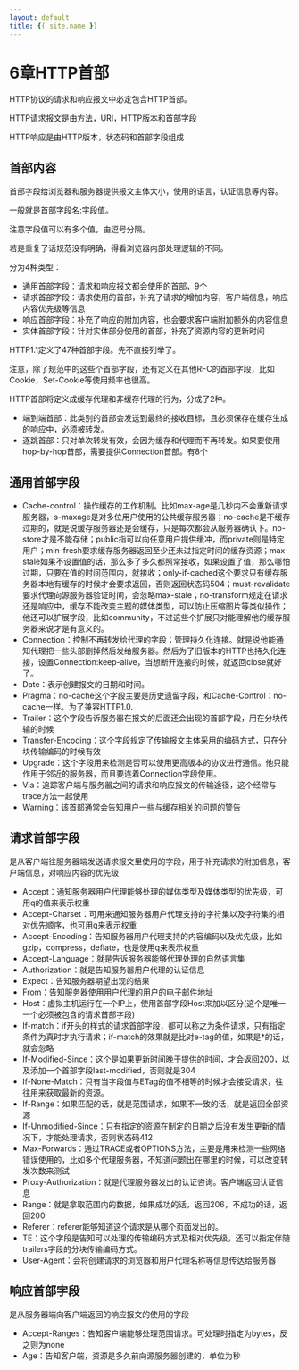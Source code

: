 ```yaml
---
layout: default
title: {{ site.name }}
---
```

# 6章HTTP首部
HTTP协议的请求和响应报文中必定包含HTTP首部。

HTTP请求报文是由方法，URI，HTTP版本和首部字段

HTTP响应是由HTTP版本，状态码和首部字段组成

## 首部内容
首部字段给浏览器和服务器提供报文主体大小，使用的语言，认证信息等内容。

一般就是首部字段名:字段值。

注意字段值可以有多个值，由逗号分隔。

若是重复了话规范没有明确，得看浏览器内部处理逻辑的不同。

分为4种类型：

 - 通用首部字段：请求和响应报文都会使用的首部，9个
 - 请求首部字段：请求使用的首部，补充了请求的增加内容，客户端信息，响应内容优先级等信息
 - 响应首部字段：补充了响应的附加内容，也会要求客户端附加额外的内容信息
 - 实体首部字段：针对实体部分使用的首部，补充了资源内容的更新时间

HTTP1.1定义了47种首部字段。先不直接列举了。

注意，除了规范中的这些个首部字段，还有定义在其他RFC的首部字段，比如Cookie，Set-Cookie等使用频率也很高。

HTTP首部将定义成缓存代理和非缓存代理的行为，分成了2种。

 - 端到端首部：此类别的首部会发送到最终的接收目标，且必须保存在缓存生成的响应中，必须被转发。
 - 逐跳首部：只对单次转发有效，会因为缓存和代理而不再转发。如果要使用hop-by-hop首部，需要提供Connection首部。有8个

## 通用首部字段

 - Cache-control：操作缓存的工作机制。比如max-age是几秒内不会重新请求服务器，s-maxage是对多位用户使用的公共缓存服务器；no-cache是不缓存过期的，就是说缓存服务器还是会缓存，只是每次都会从服务器确认下。no-store才是不能存储；public指可以向任意用户提供缓冲，而private则是特定用户；min-fresh要求缓存服务器返回至少还未过指定时间的缓存资源；max-stale如果不设置值的话，那么多了多久都照常接收，如果设置了值，那么哪怕过期，只要在值的时间范围内，就接收；only-if-cached这个要求只有缓存服务器本地有缓存的时候才会要求返回，否则返回状态码504；must-revalidate要求代理向源服务器验证时间，会忽略max-stale；no-transform规定在请求还是响应中，缓存不能改变主题的媒体类型，可以防止压缩图片等类似操作；他还可以扩展字段，比如community，不过这些个扩展只对能理解他的缓存服务器来说才是有意义的。
 - Connection：控制不再转发给代理的字段；管理持久化连接。就是说他能通知代理把一些头部删掉然后发给服务器。然后为了旧版本的HTTP也持久化连接，设置Connection:keep-alive，当想断开连接的时候，就返回close就好了。
 - Date：表示创建报文的日期和时间。
 - Pragma：no-cache这个字段主要是历史遗留字段，和Cache-Control：no-cache一样。为了兼容HTTP1.0.
 - Trailer：这个字段告诉服务器在报文的后面还会出现的首部字段，用在分块传输的时候
 - Transfer-Encoding：这个字段规定了传输报文主体采用的编码方式，只在分块传输编码的时候有效
 - Upgrade：这个字段用来检测是否可以使用更高版本的协议进行通信。他只能作用于邻近的服务器，而且要连着Connection字段使用。
 - Via：追踪客户端与服务器之间的请求和响应报文的传输途径，这个经常与trace方法一起使用
 - Warning：该首部通常会告知用户一些与缓存相关的问题的警告

## 请求首部字段
是从客户端往服务器端发送请求报文里使用的字段，用于补充请求的附加信息，客户端信息，对响应内容的优先级

 - Accept：通知服务器用户代理能够处理的媒体类型及媒体类型的优先级，可用q的值来表示权重
 - Accept-Charset：可用来通知服务器用户代理支持的字符集以及字符集的相对优先顺序，也可用q来表示权重
 - Accept-Encoding：告知服务器用户代理支持的内容编码以及优先级，比如gzip，compress，deflate，也是使用q来表示权重
 - Accept-Language：就是告诉服务器能够代理处理的自然语言集
 - Authorization：就是告知服务器用户代理的认证信息
 - Expect：告知服务器期望出现的结果
 - From：告知服务器使用用户代理的用户的电子邮件地址
 - Host：虚拟主机运行在一个IP上，使用首部字段Host来加以区分(这个是唯一一个必须被包含的请求首部字段)
 - If-match：if开头的样式的请求首部字段，都可以称之为条件请求，只有指定条件为真时才执行请求；if-match的效果就是比对e-tag的值，如果是*的话，就会忽略
 - If-Modified-Since：这个是如果更新时间晚于提供的时间，才会返回200，以及添加一个首部字段last-modified，否则就是304
 - If-None-Match：只有当字段值与ETag的值不相等的时候才会接受请求，往往用来获取最新的资源。
 - If-Range：如果匹配的话，就是范围请求，如果不一致的话，就是返回全部资源
 - If-Unmodified-Since：只有指定的资源在制定的日期之后没有发生更新的情况下，才能处理请求，否则状态码412
 - Max-Forwards：通过TRACE或者OPTIONS方法，主要是用来检测一些网络错误使用的，比如多个代理服务器，不知道问题出在哪里的时候，可以改变转发次数来测试
 - Proxy-Authorization：就是代理服务器发出的认证咨询。客户端返回认证信息
 - Range：就是拿取范围内的数据，如果成功的话，返回206，不成功的话，返回200
 - Referer：referer能够知道这个请求是从哪个页面发出的。
 - TE：这个字段是告知可以处理的传输编码方式及相对优先级，还可以指定伴随trailers字段的分块传输编码方式。
 - User-Agent：会将创建请求的浏览器和用户代理名称等信息传达给服务器

## 响应首部字段
是从服务器端向客户端返回的响应报文的使用的字段

 - Accept-Ranges：告知客户端能够处理范围请求。可处理时指定为bytes，反之则为none
 - Age：告知客户端，资源是多久前向源服务器创建的，单位为秒
